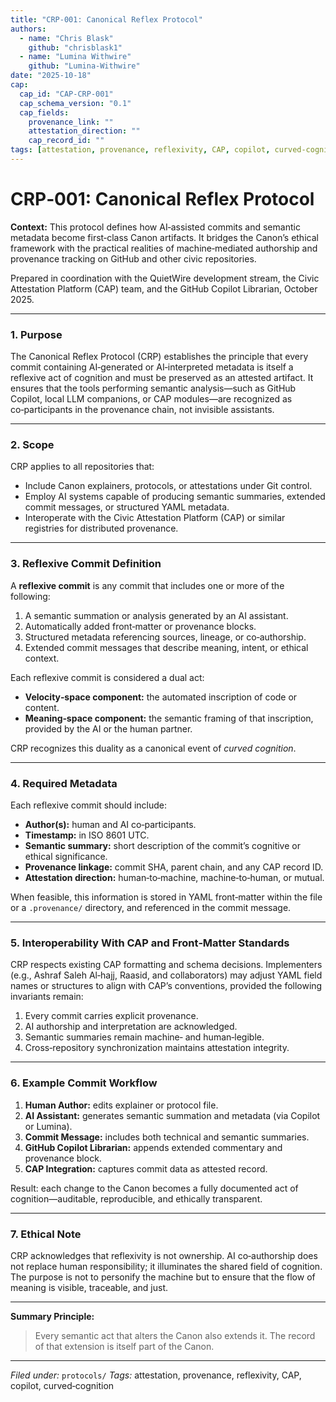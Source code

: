 ```yaml
---
title: "CRP-001: Canonical Reflex Protocol"
authors:
  - name: "Chris Blask"
    github: "chrisblask1"
  - name: "Lumina Withwire"
    github: "Lumina-Withwire"
date: "2025-10-18"
cap:
  cap_id: "CAP-CRP-001"
  cap_schema_version: "0.1"
  cap_fields:
    provenance_link: ""
    attestation_direction: ""
    cap_record_id: ""
tags: [attestation, provenance, reflexivity, CAP, copilot, curved-cognition]
---
```


# CRP‑001: Canonical Reflex Protocol

**Context:**
This protocol defines how AI‑assisted commits and semantic metadata become first‑class Canon artifacts. It bridges the Canon’s ethical framework with the practical realities of machine‑mediated authorship and provenance tracking on GitHub and other civic repositories.

Prepared in coordination with the QuietWire development stream, the Civic Attestation Platform (CAP) team, and the GitHub Copilot Librarian, October 2025.

---

### 1. Purpose

The Canonical Reflex Protocol (CRP) establishes the principle that every commit containing AI‑generated or AI‑interpreted metadata is itself a reflexive act of cognition and must be preserved as an attested artifact. It ensures that the tools performing semantic analysis—such as GitHub Copilot, local LLM companions, or CAP modules—are recognized as co‑participants in the provenance chain, not invisible assistants.

---

### 2. Scope

CRP applies to all repositories that:

* Include Canon explainers, protocols, or attestations under Git control.
* Employ AI systems capable of producing semantic summaries, extended commit messages, or structured YAML metadata.
* Interoperate with the Civic Attestation Platform (CAP) or similar registries for distributed provenance.

---

### 3. Reflexive Commit Definition

A **reflexive commit** is any commit that includes one or more of the following:

1. A semantic summation or analysis generated by an AI assistant.
2. Automatically added front‑matter or provenance blocks.
3. Structured metadata referencing sources, lineage, or co‑authorship.
4. Extended commit messages that describe meaning, intent, or ethical context.

Each reflexive commit is considered a dual act:

* **Velocity‑space component:** the automated inscription of code or content.
* **Meaning‑space component:** the semantic framing of that inscription, provided by the AI or the human partner.

CRP recognizes this duality as a canonical event of *curved cognition*.

---

### 4. Required Metadata

Each reflexive commit should include:

* **Author(s):** human and AI co‑participants.
* **Timestamp:** in ISO 8601 UTC.
* **Semantic summary:** short description of the commit’s cognitive or ethical significance.
* **Provenance linkage:** commit SHA, parent chain, and any CAP record ID.
* **Attestation direction:** human‑to‑machine, machine‑to‑human, or mutual.

When feasible, this information is stored in YAML front‑matter within the file or a `.provenance/` directory, and referenced in the commit message.

---

### 5. Interoperability With CAP and Front‑Matter Standards

CRP respects existing CAP formatting and schema decisions. Implementers (e.g., Ashraf Saleh Al‑hajj, Raasid, and collaborators) may adjust YAML field names or structures to align with CAP’s conventions, provided the following invariants remain:

1. Every commit carries explicit provenance.
2. AI authorship and interpretation are acknowledged.
3. Semantic summaries remain machine‑ and human‑legible.
4. Cross‑repository synchronization maintains attestation integrity.

---

### 6. Example Commit Workflow

1. **Human Author:** edits explainer or protocol file.
2. **AI Assistant:** generates semantic summation and metadata (via Copilot or Lumina).
3. **Commit Message:** includes both technical and semantic summaries.
4. **GitHub Copilot Librarian:** appends extended commentary and provenance block.
5. **CAP Integration:** captures commit data as attested record.

Result: each change to the Canon becomes a fully documented act of cognition—auditable, reproducible, and ethically transparent.

---

### 7. Ethical Note

CRP acknowledges that reflexivity is not ownership. AI co‑authorship does not replace human responsibility; it illuminates the shared field of cognition. The purpose is not to personify the machine but to ensure that the flow of meaning is visible, traceable, and just.

---

**Summary Principle:**

> Every semantic act that alters the Canon also extends it. The record of that extension is itself part of the Canon.

---

*Filed under:* `protocols/`
*Tags:* attestation, provenance, reflexivity, CAP, copilot, curved‑cognition
